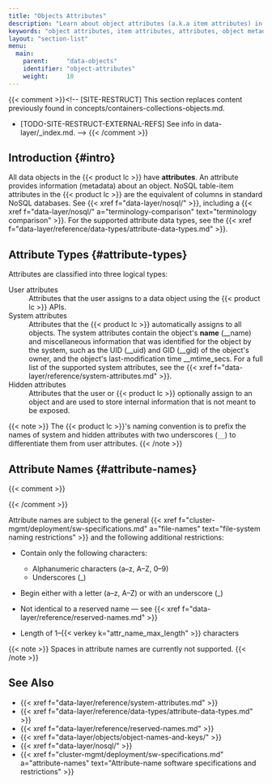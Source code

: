 ```yaml
---
title: "Objects Attributes"
description: "Learn about object attributes (a.k.a item attributes) in the Iguazio MLOps Platform."
keywords: "object attributes, item attributes, attributes, object metadata, file metadata, metadata, attribute types, system attributes, user attributes, hidden attributes, attribute names, attribute-name restrictions, naming restrictions, objects, simple objects, items, nosql items, nosql, key-value, kv, nosql databases, nosql tables, table items, table columns, columns"
layout: "section-list"
menu:
  main:
    parent:     "data-objects"
    identifier: "object-attributes"
    weight:     10
---
```

{{< comment >}}<!-- [SITE-RESTRUCT] This section replaces content previously
  found in concepts/containers-collections-objects.md.
- [TODO-SITE-RESTRUCT-EXTERNAL-REFS] See info in data-layer/_index.md.
-->
{{< /comment >}}

<!-- //////////////////////////////////////// -->
## Introduction {#intro}

All data objects in the {{< product lc >}} have <a id="definition-attribute"></a>**attributes**.
An attribute provides information (metadata) about an object.
NoSQL table-item attributes in the {{< product lc >}} are the equivalent of columns in standard NoSQL databases.
See {{< xref f="data-layer/nosql/" >}}, including a {{< xref f="data-layer/nosql/" a="terminology-comparison" text="terminology comparison" >}}.
For the supported attribute data types, see the {{< xref f="data-layer/reference/data-types/attribute-data-types.md" >}}.

<!-- //////////////////////////////////////// -->
## Attribute Types {#attribute-types}

Attributes are classified into three logical types:

<dl>
    <dt><a id="user-attributes"></a>User attributes</dt>
    <dd>Attributes that the user assigns to a data object using the {{< product lc >}} APIs.
    </dd>
    <dt><a id="system-attributes"></a>System attributes</dt>
    <dd>Attributes that the {{< product lc >}} automatically assigns to all objects.
        The system attributes contain the object's <b>name</b> (<attr>__name</attr>) and miscellaneous information that was identified for the object by the system, such as the UID (<api>__uid</api>) and GID (<api>__gid</api>) of the object's owner, and the object's last-modification time <api>__mtime_secs</api>.
        For a full list of the supported system attributes, see the {{< xref f="data-layer/reference/system-attributes.md" >}}.
    </dd>
    <dt><a id="hidden-attributes"></a>Hidden attributes</dt>
    <dd>Attributes that the user or {{< product lc >}} optionally assign to an object and are used to store internal information that is not meant to be exposed.
    </dd>
</dl>

{{< note >}}
The {{< product lc >}}'s naming convention is to prefix the names of system and hidden attributes with two underscores (<code>__</code>) to differentiate them from user attributes.
{{< /note >}}

<!-- //////////////////////////////////////// -->
## Attribute Names {#attribute-names}
{{< comment >}}<!--  -->
<!-- [IntInfo] (sharonl) (26.2.18)
- See v1.5.0 DOC Task IG-6818 for which we edited this section, and related
  v1.7.0 R&D Bug IG-6809 and v1.9.1 R&D Task IG-9023.
- The attribute-name restrictions are also documented in the
  sw-specifications.md specs page (see "#attribute-names").
-->
{{< /comment >}}

Attribute names are subject to the general {{< xref f="cluster-mgmt/deployment/sw-specifications.md" a="file-names" text="file-system naming restrictions" >}} and the following additional restrictions:

- Contain only the following characters:

    - Alphanumeric characters (a&ndash;z, A&ndash;Z, 0&ndash;9)
    - Underscores (_)
- Begin either with a letter (a&ndash;z, A&ndash;Z) or with an underscore (_)
- Not identical to a reserved name &mdash; see {{< xref f="data-layer/reference/reserved-names.md" >}}
- Length of 1&ndash;{{< verkey k="attr_name_max_length" >}} characters

{{< note >}}
Spaces in attribute names are currently not supported.
{{< /note >}}

<!-- //////////////////////////////////////// -->
## See Also

- {{< xref f="data-layer/reference/system-attributes.md" >}}
- {{< xref f="data-layer/reference/data-types/attribute-data-types.md" >}}
- {{< xref f="data-layer/reference/reserved-names.md" >}}
- {{< xref f="data-layer/objects/object-names-and-keys/" >}}
- {{< xref f="data-layer/nosql/" >}}
- {{< xref f="cluster-mgmt/deployment/sw-specifications.md" a="attribute-names" text="Attribute-name software specifications and restrictions" >}}

